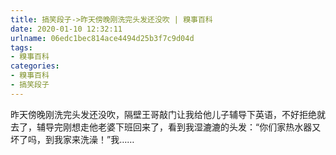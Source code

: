 ```yaml
---
title: 搞笑段子->昨天傍晚刚洗完头发还没吹 | 糗事百科
date: 2020-01-10 12:32:11
urlname: 06edc1bec814ace4494d25b3f7c9d04d
tags: 
- 糗事百科
categories:
- 糗事百科
- 搞笑段子
---
```

昨天傍晚刚洗完头发还没吹，隔壁王哥敲门让我给他儿子辅导下英语，不好拒绝就去了，辅导完刚想走他老婆下班回来了，看到我湿漉漉的头发：“你们家热水器又坏了吗，到我家来洗澡！”我……


